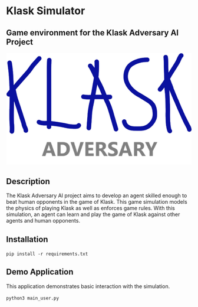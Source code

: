 # Klask Simulator
## Game environment for the Klask Adversary AI Project

![alt text](images/KLASK_ADVERSARY_LOGO.png)

## Description
The Klask Adversary AI project aims to develop an agent skilled enough to beat human opponents in the game of Klask. This game simulation models the physics of playing Klask as well as enforces game rules. With this simulation, an agent can learn and play the game of Klask against other agents and human opponents. 

## Installation
`pip install -r requirements.txt`

## Demo Application
This application demonstrates basic interaction with the simulation.

`python3 main_user.py`

